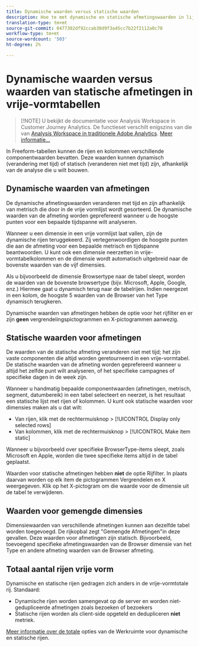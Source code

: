 ```yaml
---
title: Dynamische waarden versus statische waarden
description: Hoe te met dynamische en statische afmetingswaarden in lijsten in wisselwerking te staan.
translation-type: tm+mt
source-git-commit: 0477302df92ccab30d9f3a45cc7b22f2112a0c70
workflow-type: tm+mt
source-wordcount: '503'
ht-degree: 2%

---
```



# Dynamische waarden versus waarden van statische afmetingen in vrije-vormtabellen

>[!NOTE] U bekijkt de documentatie voor Analysis Workspace in Customer Journey Analytics. De functieset verschilt enigszins van die van [Analysis Workspace in traditionele Adobe Analytics](https://docs.adobe.com/content/help/en/analytics/analyze/analysis-workspace/home.html). [Meer informatie...](/help/getting-started/cja-aa.md)

In Freeform-tabellen kunnen de rijen en kolommen verschillende componentwaarden bevatten. Deze waarden kunnen dynamisch (verandering met tijd) of statisch (veranderen niet met tijd) zijn, afhankelijk van de analyse die u wilt bouwen.

## Dynamische waarden van afmetingen

De dynamische afmetingswaarden veranderen met tijd en zijn afhankelijk van metrisch die door in de vrije vormlijst wordt gesorteerd. De dynamische waarden van de afmeting worden geprefereerd wanneer u de hoogste punten voor een bepaalde tijdspanne wilt analyseren.

Wanneer u een dimensie in een vrije vormlijst laat vallen, zijn de dynamische rijen teruggekeerd. Zij vertegenwoordigen de hoogste punten die aan de afmeting voor een bepaalde metrisch en tijdspanne beantwoorden. U kunt ook een dimensie neerzetten in vrije-vormtabelkolommen en de dimensie wordt automatisch uitgebreid naar de bovenste waarden van de vijf dimensies.

Als u bijvoorbeeld de dimensie Browsertype naar de tabel sleept, worden de waarden van de bovenste browsertype (bijv. Microsoft, Apple, Google, enz.) Hiermee gaat u dynamisch terug naar de tabelrijen. Indien neergezet in een kolom, de hoogste 5 waarden van de Browser van het Type dynamisch terugkeren.

Dynamische waarden van afmetingen hebben de optie voor het rijfilter en er zijn **geen** vergrendelingspictogrammen en X-pictogrammen aanwezig.

## Statische waarden voor afmetingen

De waarden van de statische afmeting veranderen niet met tijd; het zijn vaste componenten die altijd worden geretourneerd in een vrije-vormtabel. De statische waarden van de afmeting worden geprefereerd wanneer u altijd het zelfde punt wilt analyseren, of het specifieke campagnes of specifieke dagen in de week zijn.

Wanneer u handmatig bepaalde componentwaarden (afmetingen, metrisch, segment, datumbereik) in een tabel selecteert en neerzet, is het resultaat een statische lijst met rijen of kolommen. U kunt ook statische waarden voor dimensies maken als u dat wilt:

* Van rijen, klik met de rechtermuisknop > [!UICONTROL Display only selected rows]
* Van kolommen, klik met de rechtermuisknop > [!UICONTROL Make item static]

Wanneer u bijvoorbeeld over specifieke BrowserType-items sleept, zoals Microsoft en Apple, worden die twee specifieke items altijd in de tabel geplaatst.

Waarden voor statische afmetingen hebben **niet** de optie Rijfilter. In plaats daarvan worden op elk item de pictogrammen Vergrendelen en X weergegeven. Klik op het X-pictogram om die waarde voor de dimensie uit de tabel te verwijderen.

## Waarden voor gemengde dimensies

Dimensiewaarden van verschillende afmetingen kunnen aan dezelfde tabel worden toegevoegd. De rijkopbal zegt &quot;Gemengde Afmetingen&quot;in deze gevallen. Deze waarden voor afmetingen zijn statisch. Bijvoorbeeld, toevoegend specifieke afmetingswaarden van de Browser dimensie van het Type en andere afmeting waarden van de Browser afmeting.

## Totaal aantal rijen vrije vorm

Dynamische en statische rijen gedragen zich anders in de vrije-vormtotale rij. Standaard:

* Dynamische rijen worden samengevat op de server en worden niet-gedupliceerde afmetingen zoals bezoeken of bezoekers
* Statische rijen worden als client-side opgeteld en dedupliceren **niet** metriek.

[Meer informatie over de totale](https://docs.adobe.com/content/help/nl-NL/analytics/analyze/analysis-workspace/build-workspace-project/workspace-totals.html) opties van de Werkruimte voor dynamische en statische rijen.
